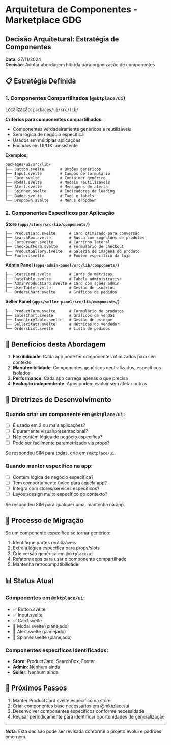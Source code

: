 # Arquitetura de Componentes - Marketplace GDG

## Decisão Arquitetural: Estratégia de Componentes

**Data**: 27/11/2024  
**Decisão**: Adotar abordagem híbrida para organização de componentes

## 📋 Estratégia Definida

### 1. Componentes Compartilhados (`@mktplace/ui`)

Localização: `packages/ui/src/lib/`

**Critérios para componentes compartilhados:**
- Componentes verdadeiramente genéricos e reutilizáveis
- Sem lógica de negócio específica
- Usados em múltiplas aplicações
- Focados em UI/UX consistente

**Exemplos:**
```
packages/ui/src/lib/
├── Button.svelte       # Botões genéricos
├── Input.svelte        # Campos de formulário
├── Card.svelte         # Container genérico
├── Modal.svelte        # Modais reutilizáveis
├── Alert.svelte        # Mensagens de alerta
├── Spinner.svelte      # Indicadores de loading
├── Badge.svelte        # Tags e labels
└── Dropdown.svelte     # Menus dropdown
```

### 2. Componentes Específicos por Aplicação

**Store (`apps/store/src/lib/components/`)**
```
├── ProductCard.svelte      # Card otimizado para conversão
├── SearchBox.svelte        # Busca com sugestões de produtos
├── CartDrawer.svelte       # Carrinho lateral
├── CheckoutForm.svelte     # Formulário de checkout
├── ProductGallery.svelte   # Galeria de imagens do produto
└── Footer.svelte           # Footer específico da loja
```

**Admin Panel (`apps/admin-panel/src/lib/components/`)**
```
├── StatsCard.svelte        # Cards de métricas
├── DataTable.svelte        # Tabela administrativa
├── AdminProductCard.svelte # Card com ações admin
├── UserTable.svelte        # Gestão de usuários
└── OrdersChart.svelte      # Gráficos de pedidos
```

**Seller Panel (`apps/seller-panel/src/lib/components/`)**
```
├── ProductForm.svelte      # Formulário de produtos
├── SalesChart.svelte       # Gráficos de vendas
├── InventoryTable.svelte   # Gestão de estoque
├── SellerStats.svelte      # Métricas do vendedor
└── OrdersList.svelte       # Lista de pedidos
```

## 🎯 Benefícios desta Abordagem

1. **Flexibilidade**: Cada app pode ter componentes otimizados para seu contexto
2. **Manutenibilidade**: Componentes genéricos centralizados, específicos isolados
3. **Performance**: Cada app carrega apenas o que precisa
4. **Evolução independente**: Apps podem evoluir sem afetar outras

## 📐 Diretrizes de Desenvolvimento

### Quando criar um componente em `@mktplace/ui`:
- [ ] É usado em 2 ou mais aplicações?
- [ ] É puramente visual/presentacional?
- [ ] Não contém lógica de negócio específica?
- [ ] Pode ser facilmente parametrizado via props?

Se respondeu SIM para todas, crie em `@mktplace/ui`.

### Quando manter específico na app:
- [ ] Contém lógica de negócio específica?
- [ ] Tem comportamento único para aquela app?
- [ ] Integra com stores/services específicos?
- [ ] Layout/design muito específico do contexto?

Se respondeu SIM para qualquer uma, mantenha na app.

## 🔄 Processo de Migração

Se um componente específico se tornar genérico:

1. Identifique partes reutilizáveis
2. Extraia lógica específica para props/slots
3. Crie versão genérica em `@mktplace/ui`
4. Refatore apps para usar o componente compartilhado
5. Mantenha retrocompatibilidade

## 📊 Status Atual

### Componentes em `@mktplace/ui`:
- ✅ Button.svelte
- ✅ Input.svelte
- ✅ Card.svelte
- 🔲 Modal.svelte (planejado)
- 🔲 Alert.svelte (planejado)
- 🔲 Spinner.svelte (planejado)

### Componentes específicos identificados:
- **Store**: ProductCard, SearchBox, Footer
- **Admin**: Nenhum ainda
- **Seller**: Nenhum ainda

## 🚀 Próximos Passos

1. Manter ProductCard.svelte específico na store
2. Criar componentes base necessários em @mktplace/ui
3. Desenvolver componentes específicos conforme necessidade
4. Revisar periodicamente para identificar oportunidades de generalização

---

**Nota**: Esta decisão pode ser revisada conforme o projeto evolui e padrões emergem. 